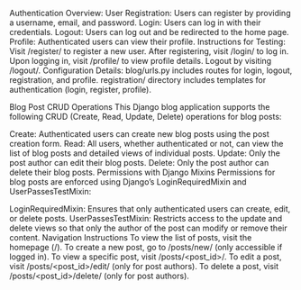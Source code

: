 Authentication Overview:
User Registration: Users can register by providing a username, email, and password.
Login: Users can log in with their credentials.
Logout: Users can log out and be redirected to the home page.
Profile: Authenticated users can view their profile.
Instructions for Testing:
Visit /register/ to register a new user.
After registering, visit /login/ to log in.
Upon logging in, visit /profile/ to view profile details.
Logout by visiting /logout/.
Configuration Details:
blog/urls.py includes routes for login, logout, registration, and profile.
registration/ directory includes templates for authentication (login, register, profile).


Blog Post CRUD Operations
This Django blog application supports the following CRUD (Create, Read, Update, Delete) operations for blog posts:

Create: Authenticated users can create new blog posts using the post creation form.
Read: All users, whether authenticated or not, can view the list of blog posts and detailed views of individual posts.
Update: Only the post author can edit their blog posts.
Delete: Only the post author can delete their blog posts.
Permissions with Django Mixins
Permissions for blog posts are enforced using Django’s LoginRequiredMixin and UserPassesTestMixin:

LoginRequiredMixin: Ensures that only authenticated users can create, edit, or delete posts.
UserPassesTestMixin: Restricts access to the update and delete views so that only the author of the post can modify or remove their content.
Navigation Instructions
To view the list of posts, visit the homepage (/).
To create a new post, go to /posts/new/ (only accessible if logged in).
To view a specific post, visit /posts/<post_id>/.
To edit a post, visit /posts/<post_id>/edit/ (only for post authors).
To delete a post, visit /posts/<post_id>/delete/ (only for post authors).